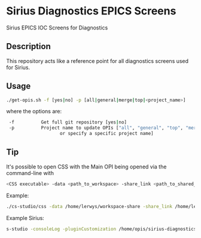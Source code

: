# Sirius Diagnostics EPICS Screens

Sirius EPICS IOC Screens for Diagnostics

## Description

This repository acts like a reference point for all
diagnostics screens used for Sirius.

## Usage

```bash
./get-opis.sh -f [yes|no] -p [all|general|merge|top|<project_name>]
```

where the options are:

```bash
 -f          Get full git repository [yes|no]
 -p          Project name to update OPIs ["all", "general", "top", "merge"`
                    or specify a specific project name]
```

## Tip

It's possible to open CSS with the Main OPI being opened via the command-line with

```bash
<CSS executable> -data <path_to_workspace> -share_link <path_to_shared_directory>=/<directory_in_workspace> --launcher.openFile "/<directory_in_workspace>/<OPI>.opi"
```

Example:

```bash
./cs-studio/css -data /home/lerwys/workspace-share -share_link /home/lerwys/Repos/sirius-diagnostics-screens/build/op/opi=/displays --launcher.openFile "/displays/sirius_main_all.opi"
```

Example Sirius:

```bash
s-studio -consoleLog -pluginCustomization /home/opis/sirius-diagnostics-screens/cfg/combined_settings.ini -workspace_prompt /home/css-workspaces/diagnostics-work -share_link /home/opis/sirius-diagnostics-screens=/displays -workbench_xmi /home/opis/sirius-diagnostics-screens/cfg/diagnostics_workbench.xmi --launcher.appendVmargs -Dorg.eclipse.swt.internal.gtk.cairoGraphics=false -Dorg.eclipse.swt.internal.gtk.useCairo=false -Dorg.eclipse.swt.browser.DefaultType=mozilla --launcher.openFile "/displays/sirius_main_all.opi" &
```
